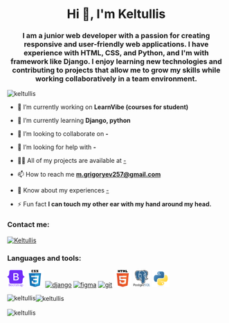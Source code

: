<h1 align="center">Hi 👋, I'm Keltullis</h1>
<h3 align="center">I am a junior web developer with a passion for creating responsive and user-friendly web applications. I have experience with HTML, CSS, and Python, and I'm  with framework like Django. I enjoy learning new technologies and contributing to projects that allow me to grow my skills while working collaboratively in a team environment.</h3>

<p align="left"><img src="https://komarev.com/ghpvc/?username=keltullis&label=Profile%20views&color=0e75b6&style=flat" alt="keltullis" /></p>

- 🔭 I’m currently working on **LearnVibe (courses for student)**

- 🌱 I’m currently learning **Django, python**

- 👯 I’m looking to collaborate on **-**

- 🤝 I’m looking for help with **-**

- 👨‍💻 All of my projects are available at [-](-)

- 📫 How to reach me **m.grigoryev257@gmail.com**

- 📄 Know about my experiences [-](-)

- ⚡ Fun fact **I can touch my other ear with my hand around my head.**

<h3 align="left">Contact me:</h3>
<p align="left">
<a href="https://discord.gg/Keltullis" target="blank"><img align="center" src="https://raw.githubusercontent.com/rahuldkjain/github-profile-readme-generator/master/src/images/icons/Social/discord.svg" alt="Keltullis" height="30" width="40" /></a>
</p>

<h3 align="left">Languages ​​and tools:</h3>
<p align="left"><a href="https://getbootstrap.com" target="_blank" rel="noreferrer"><img src="https://raw.githubusercontent.com/devicons/devicon/master/icons/bootstrap/bootstrap-plain-wordmark.svg" alt="bootstrap" width="40" height="40"/></a> 
<a href="https://www.w3schools.com/css/" target="_blank" rel="noreferrer"><img src="https://raw.githubusercontent.com/devicons/devicon/master/icons/css3/css3-original-wordmark.svg" alt="css3" width="40" height="40"/></a> <a href="https://www.djangoproject.com/" target="_blank" rel="noreferrer"><img src="https://cdn.worldvectorlogo.com/logos/django.svg" alt="django" width="40" height="40"/></a> <a href="https://www.figma.com/" target="_blank" rel="noreferrer"><img src="https://www.vectorlogo.zone/logos/figma/figma-icon.svg" alt="figma" width="40" height="40"/></a> <a href="https://git-scm.com/" target="_blank" rel="noreferrer"><img src="https://www.vectorlogo.zone/logos/git-scm/git-scm-icon.svg" alt="git" width="40" height="40"/></a> <a href="https://www.w3.org/html/" target="_blank" rel="noreferrer"><img src="https://raw.githubusercontent.com/devicons/devicon/master/icons/html5/html5-original-wordmark.svg" alt="html5" width="40" height="40"/></a> <a href="https://www.postgresql.org" target="_blank" rel="noreferrer"><img src="https://raw.githubusercontent.com/devicons/devicon/master/icons/postgresql/postgresql-original-wordmark.svg" alt="postgresql" width="40" height="40"/></a> <a href="https://www.python.org" target="_blank" rel="noreferrer"><img src="https://raw.githubusercontent.com/devicons/devicon/master/icons/python/python-original.svg" alt="python" width="40" height="40"/></a></p>

<p><img align="left" src="https://github-readme-stats.vercel.app/api/top-langs?username=keltullis&show_icons=true&locale=en&layout=compact" alt="keltullis" /></p>

<p><img align="center" src="https://github-readme-stats.vercel.app/api?username=keltullis&show_icons=true&locale=en" alt="keltullis" /></p>

<p><img align="center" src="https://github-readme-streak-stats.herokuapp.com/?user=keltullis&" alt="keltullis" /></p>
